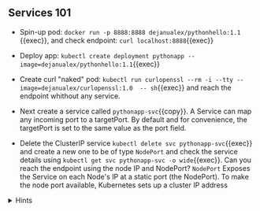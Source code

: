 ## Services 101

* Spin-up pod: `docker run -p 8888:8888 dejanualex/pythonhello:1.1 `{{exec}}, and check endpoint: `curl localhost:8888`{{exec}}

* Deploy app: `kubectl create deployment pythonapp --image=dejanualex/pythonhello:1.1`{{exec}}

* Create curl "naked" pod: `kubectl run curlopenssl --rm -i --tty --image=dejanualex/curlopenssl:1.0  -- sh`{{exec}} and reach the endpoint whithout any service.

* Next create a service called `pythonapp-svc`{{copy}}. A Service can map any incoming port to a targetPort. By default and for convenience, the targetPort is set to the same value as the port field.

* Delete the ClusterIP service `kubectl delete svc pythonapp-svc`{{exec}} and create a new one to be of type `NodePort` and check the service details using `kubectl get svc pythonapp-svc -o wide`{{exec}}. Can you reach the endpoint using the node IP and NodePort? `NodePort` Exposes the Service on each Node's IP at a static port (the NodePort). To make the node port available, Kubernetes sets up a cluster IP address


<details>
<summary>Hints</summary>
You can reach the app using the podIP<code>kubectl get po -o wide</code> and then <code>kubectl exec po/curlopenssl -- curl &lt;podIP&gt;:8888</code>
<br>
<br>
The app is running on port 8888, therefore create the service accordingly: <code>kubectl expose deployment pythonapp --name=pythonapp-svc --port=8081 --target-port=8888</code>. Check the endpoint using the service <code>curl -s pythonapp-svc.default.svc.cluster.local:8081</code>
<br>
<br>
Create the service of type NodePort: <code>kubectl expose deployment pythonapp --name=pythonapp-svc --port=8081 --target-port=8888 --type=NodePort</code>. Or you can also
Update service to NodePort <code>kubectl patch svc pythonapp-svc -p '{"spec": {"type": "NodePort"}}'</code>
<br>
</details>
